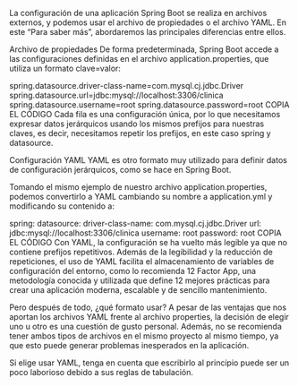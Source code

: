 La configuración de una aplicación Spring Boot se realiza en archivos externos, y podemos usar el archivo de propiedades o el archivo YAML. En este “Para saber más”, abordaremos las principales diferencias entre ellos.

Archivo de propiedades
De forma predeterminada, Spring Boot accede a las configuraciones definidas en el archivo application.properties, que utiliza un formato clave=valor:

spring.datasource.driver-class-name=com.mysql.cj.jdbc.Driver
spring.datasource.url=jdbc:mysql://localhost:3306/clinica
spring.datasource.username=root
spring.datasource.password=root
COPIA EL CÓDIGO
Cada fila es una configuración única, por lo que necesitamos expresar datos jerárquicos usando los mismos prefijos para nuestras claves, es decir, necesitamos repetir los prefijos, en este caso spring y datasource.

Configuración YAML
YAML es otro formato muy utilizado para definir datos de configuración jerárquicos, como se hace en Spring Boot.

Tomando el mismo ejemplo de nuestro archivo application.properties, podemos convertirlo a YAML cambiando su nombre a application.yml y modificando su contenido a:

spring:
    datasource:
        driver-class-name: com.mysql.cj.jdbc.Driver
        url: jdbc:mysql://localhost:3306/clinica
        username: root
        password: root
COPIA EL CÓDIGO
Con YAML, la configuración se ha vuelto más legible ya que no contiene prefijos repetitivos. Además de la legibilidad y la reducción de repeticiones, el uso de YAML facilita el almacenamiento de variables de configuración del entorno, como lo recomienda 12 Factor App, una metodología conocida y utilizada que define 12 mejores prácticas para crear una aplicación moderna, escalable y de sencillo mantenimiento.

Pero después de todo, ¿qué formato usar?
A pesar de las ventajas que nos aportan los archivos YAML frente al archivo properties, la decisión de elegir uno u otro es una cuestión de gusto personal. Además, no se recomienda tener ambos tipos de archivos en el mismo proyecto al mismo tiempo, ya que esto puede generar problemas inesperados en la aplicación.

Si elige usar YAML, tenga en cuenta que escribirlo al principio puede ser un poco laborioso debido a sus reglas de tabulación.